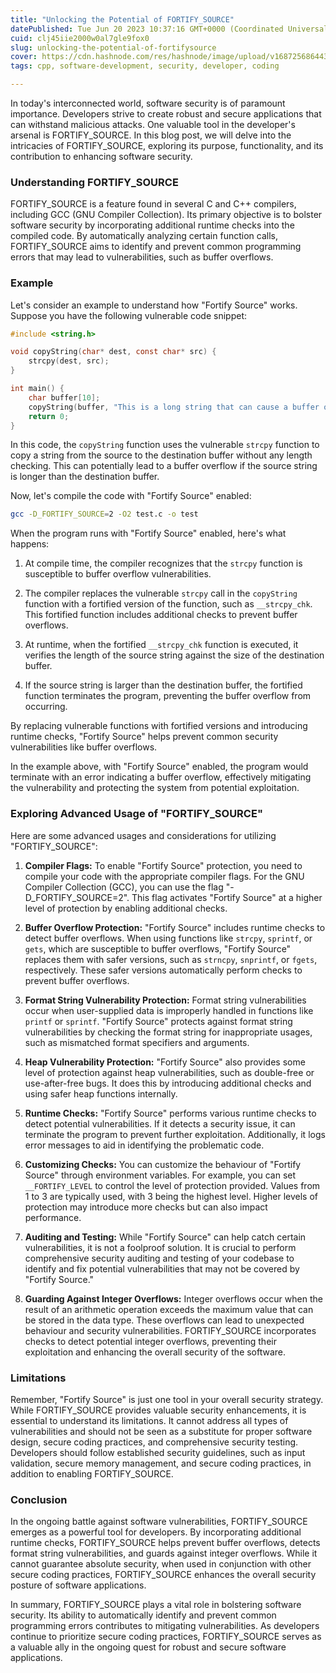 ```yaml
---
title: "Unlocking the Potential of FORTIFY_SOURCE"
datePublished: Tue Jun 20 2023 10:37:16 GMT+0000 (Coordinated Universal Time)
cuid: clj45iie2000w0al7gle9fox0
slug: unlocking-the-potential-of-fortifysource
cover: https://cdn.hashnode.com/res/hashnode/image/upload/v1687256864430/bc96c8de-9ee3-4064-99c9-ac8c1effdb06.png
tags: cpp, software-development, security, developer, coding

---
```


In today's interconnected world, software security is of paramount importance. Developers strive to create robust and secure applications that can withstand malicious attacks. One valuable tool in the developer's arsenal is FORTIFY\_SOURCE. In this blog post, we will delve into the intricacies of FORTIFY\_SOURCE, exploring its purpose, functionality, and its contribution to enhancing software security.

### Understanding FORTIFY\_SOURCE

FORTIFY\_SOURCE is a feature found in several C and C++ compilers, including GCC (GNU Compiler Collection). Its primary objective is to bolster software security by incorporating additional runtime checks into the compiled code. By automatically analyzing certain function calls, FORTIFY\_SOURCE aims to identify and prevent common programming errors that may lead to vulnerabilities, such as buffer overflows.

### Example

Let's consider an example to understand how "Fortify Source" works. Suppose you have the following vulnerable code snippet:

```c
#include <string.h>

void copyString(char* dest, const char* src) {
    strcpy(dest, src);
}

int main() {
    char buffer[10];
    copyString(buffer, "This is a long string that can cause a buffer overflow");
    return 0;
}
```

In this code, the `copyString` function uses the vulnerable `strcpy` function to copy a string from the source to the destination buffer without any length checking. This can potentially lead to a buffer overflow if the source string is longer than the destination buffer.

Now, let's compile the code with "Fortify Source" enabled:

```bash
gcc -D_FORTIFY_SOURCE=2 -O2 test.c -o test
```

When the program runs with "Fortify Source" enabled, here's what happens:

1. At compile time, the compiler recognizes that the `strcpy` function is susceptible to buffer overflow vulnerabilities.
    
2. The compiler replaces the vulnerable `strcpy` call in the `copyString` function with a fortified version of the function, such as `__strcpy_chk`. This fortified function includes additional checks to prevent buffer overflows.
    
3. At runtime, when the fortified `__strcpy_chk` function is executed, it verifies the length of the source string against the size of the destination buffer.
    
4. If the source string is larger than the destination buffer, the fortified function terminates the program, preventing the buffer overflow from occurring.
    

By replacing vulnerable functions with fortified versions and introducing runtime checks, "Fortify Source" helps prevent common security vulnerabilities like buffer overflows.

In the example above, with "Fortify Source" enabled, the program would terminate with an error indicating a buffer overflow, effectively mitigating the vulnerability and protecting the system from potential exploitation.

### Exploring Advanced Usage of "FORTIFY\_SOURCE"

Here are some advanced usages and considerations for utilizing "FORTIFY\_SOURCE":

1. **Compiler Flags:** To enable "Fortify Source" protection, you need to compile your code with the appropriate compiler flags. For the GNU Compiler Collection (GCC), you can use the flag "-D\_FORTIFY\_SOURCE=2". This flag activates "Fortify Source" at a higher level of protection by enabling additional checks.
    
2. **Buffer Overflow Protection:** "Fortify Source" includes runtime checks to detect buffer overflows. When using functions like `strcpy`, `sprintf`, or `gets`, which are susceptible to buffer overflows, "Fortify Source" replaces them with safer versions, such as `strncpy`, `snprintf`, or `fgets`, respectively. These safer versions automatically perform checks to prevent buffer overflows.
    
3. **Format String Vulnerability Protection:** Format string vulnerabilities occur when user-supplied data is improperly handled in functions like `printf` or `sprintf`. "Fortify Source" protects against format string vulnerabilities by checking the format string for inappropriate usages, such as mismatched format specifiers and arguments.
    
4. **Heap Vulnerability Protection:** "Fortify Source" also provides some level of protection against heap vulnerabilities, such as double-free or use-after-free bugs. It does this by introducing additional checks and using safer heap functions internally.
    
5. **Runtime Checks:** "Fortify Source" performs various runtime checks to detect potential vulnerabilities. If it detects a security issue, it can terminate the program to prevent further exploitation. Additionally, it logs error messages to aid in identifying the problematic code.
    
6. **Customizing Checks:** You can customize the behaviour of "Fortify Source" through environment variables. For example, you can set `__FORTIFY_LEVEL` to control the level of protection provided. Values from 1 to 3 are typically used, with 3 being the highest level. Higher levels of protection may introduce more checks but can also impact performance.
    
7. **Auditing and Testing:** While "Fortify Source" can help catch certain vulnerabilities, it is not a foolproof solution. It is crucial to perform comprehensive security auditing and testing of your codebase to identify and fix potential vulnerabilities that may not be covered by "Fortify Source."
    
8. **Guarding Against Integer Overflows:** Integer overflows occur when the result of an arithmetic operation exceeds the maximum value that can be stored in the data type. These overflows can lead to unexpected behaviour and security vulnerabilities. FORTIFY\_SOURCE incorporates checks to detect potential integer overflows, preventing their exploitation and enhancing the overall security of the software.
    

### Limitations

Remember, "Fortify Source" is just one tool in your overall security strategy. While FORTIFY\_SOURCE provides valuable security enhancements, it is essential to understand its limitations. It cannot address all types of vulnerabilities and should not be seen as a substitute for proper software design, secure coding practices, and comprehensive security testing. Developers should follow established security guidelines, such as input validation, secure memory management, and secure coding practices, in addition to enabling FORTIFY\_SOURCE.

### Conclusion

In the ongoing battle against software vulnerabilities, FORTIFY\_SOURCE emerges as a powerful tool for developers. By incorporating additional runtime checks, FORTIFY\_SOURCE helps prevent buffer overflows, detects format string vulnerabilities, and guards against integer overflows. While it cannot guarantee absolute security, when used in conjunction with other secure coding practices, FORTIFY\_SOURCE enhances the overall security posture of software applications.

In summary, FORTIFY\_SOURCE plays a vital role in bolstering software security. Its ability to automatically identify and prevent common programming errors contributes to mitigating vulnerabilities. As developers continue to prioritize secure coding practices, FORTIFY\_SOURCE serves as a valuable ally in the ongoing quest for robust and secure software applications.